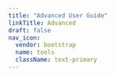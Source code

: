 ```yaml
---
title: "Advanced User Guide"
linkTitle: Advanced
draft: false
nav_icon:
  vendor: bootstrap
  name: tools
  className: text-primary
---
```


